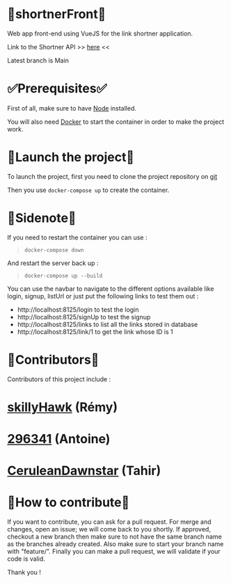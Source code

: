 # :link:shortnerFront:link:
Web app front-end using VueJS for the link shortner application.

Link to the Shortner API >> [here](https://github.com/CeruleanDawnstar/shortnerBack) <<

Latest branch is Main

# :white_check_mark:Prerequisites:white_check_mark:

First of all, make sure to have [Node](https://nodejs.org/en/) installed.

You will also need [Docker](https://www.docker.com/) to start the container in order to make the project work.

# :rocket:Launch the project:rocket:

To launch the project, first you need to clone the project repository on [git](https://github.com/CeruleanDawnstar/shortnerBack.git)

Then you use `docker-compose up` to create the container.


# :memo:Sidenote:memo:

If you need to restart the container you can use :

> `docker-compose down`

And restart the server back up :

> `docker-compose up --build`

You can use the navbar to navigate to the different options available like login, signup, listUrl or just put the following links to test them out :
- http://localhost:8125/login to test the login
- http://localhost:8125/signUp to test the signup
- http://localhost:8125/links to list all the links stored in database
- http://localhost:8125/link/1 to get the link whose ID is 1


# :busts_in_silhouette:Contributors:busts_in_silhouette:
Contributors of this project include :
# [skillyHawk](https://github.com/skillyHawk) (Rémy)
# [296341](https://github.com/296341) (Antoine)
# [CeruleanDawnstar](https://github.com/CeruleanDawnstar) (Tahir)


# :trident:How to contribute:trident:
If you want to contribute, you can ask for a pull request. For merge and changes, open an issue; we will come back to you shortly. If approved, checkout a new branch then make sure to not have the same branch name as the branches already created. Also make sure to start your branch name with "feature/". Finally you can make a pull request, we will validate if your code is valid.

Thank you !
